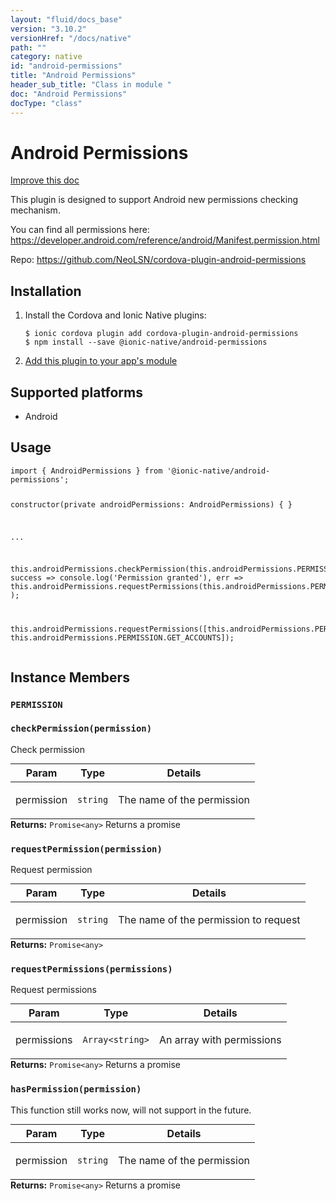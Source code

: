```yaml
---
layout: "fluid/docs_base"
version: "3.10.2"
versionHref: "/docs/native"
path: ""
category: native
id: "android-permissions"
title: "Android Permissions"
header_sub_title: "Class in module "
doc: "Android Permissions"
docType: "class"
---
```


<h1 class="api-title">Android Permissions</h1>

<a class="improve-v2-docs" href="http://github.com/ionic-team/ionic-native/edit/master/src/@ionic-native/plugins/android-permissions/index.ts#L1">
  Improve this doc
</a>






<p>This plugin is designed to support Android new permissions checking mechanism.</p>
<p>You can find all permissions here: <a href="https://developer.android.com/reference/android/Manifest.permission.html">https://developer.android.com/reference/android/Manifest.permission.html</a></p>


<p>Repo:
  <a href="https://github.com/NeoLSN/cordova-plugin-android-permissions">
    https://github.com/NeoLSN/cordova-plugin-android-permissions
  </a>
</p>


<h2>Installation</h2>
<ol class="installation">
  <li>Install the Cordova and Ionic Native plugins:<br>
    <pre><code class="nohighlight">$ ionic cordova plugin add cordova-plugin-android-permissions
$ npm install --save @ionic-native/android-permissions
</code></pre>
  </li>
  <li><a href="https://ionicframework.com/docs/native/#Add_Plugins_to_Your_App_Module">Add this plugin to your app's module</a></li>
</ol>



<h2>Supported platforms</h2>
<ul>
  <li>Android</li>
</ul>






<h2>Usage</h2>
<pre><code>import { AndroidPermissions } from &#39;@ionic-native/android-permissions&#39;;


constructor(private androidPermissions: AndroidPermissions) { }

...

this.androidPermissions.checkPermission(this.androidPermissions.PERMISSION.CAMERA).then(
  success =&gt; console.log(&#39;Permission granted&#39;),
  err =&gt; this.androidPermissions.requestPermissions(this.androidPermissions.PERMISSION.CAMERA)
);

this.androidPermissions.requestPermissions([this.androidPermissions.PERMISSION.CAMERA, this.androidPermissions.PERMISSION.GET_ACCOUNTS]);
</code></pre>








<h2>Instance Members</h2>
<h3><a class="anchor" name="PERMISSION" href="#PERMISSION"></a><code>PERMISSION</code></h3>




<h3><a class="anchor" name="checkPermission" href="#checkPermission"></a><code>checkPermission(permission)</code></h3>


Check permission
<table class="table param-table" style="margin:0;">
  <thead>
  <tr>
    <th>Param</th>
    <th>Type</th>
    <th>Details</th>
  </tr>
  </thead>
  <tbody>
  <tr>
    <td>
      permission</td>
    <td>
      <code>string</code>
    </td>
    <td>
      <p>The name of the permission</p>
</td>
  </tr>
  </tbody>
</table>

<div class="return-value" markdown="1">
  <i class="icon ion-arrow-return-left"></i>
  <b>Returns:</b> <code>Promise&lt;any&gt;</code> Returns a promise
</div><h3><a class="anchor" name="requestPermission" href="#requestPermission"></a><code>requestPermission(permission)</code></h3>


Request permission
<table class="table param-table" style="margin:0;">
  <thead>
  <tr>
    <th>Param</th>
    <th>Type</th>
    <th>Details</th>
  </tr>
  </thead>
  <tbody>
  <tr>
    <td>
      permission</td>
    <td>
      <code>string</code>
    </td>
    <td>
      <p>The name of the permission to request</p>
</td>
  </tr>
  </tbody>
</table>

<div class="return-value" markdown="1">
  <i class="icon ion-arrow-return-left"></i>
  <b>Returns:</b> <code>Promise&lt;any&gt;</code> 
</div><h3><a class="anchor" name="requestPermissions" href="#requestPermissions"></a><code>requestPermissions(permissions)</code></h3>


Request permissions
<table class="table param-table" style="margin:0;">
  <thead>
  <tr>
    <th>Param</th>
    <th>Type</th>
    <th>Details</th>
  </tr>
  </thead>
  <tbody>
  <tr>
    <td>
      permissions</td>
    <td>
      <code>Array&lt;string&gt;</code>
    </td>
    <td>
      <p>An array with permissions</p>
</td>
  </tr>
  </tbody>
</table>

<div class="return-value" markdown="1">
  <i class="icon ion-arrow-return-left"></i>
  <b>Returns:</b> <code>Promise&lt;any&gt;</code> Returns a promise
</div><h3><a class="anchor" name="hasPermission" href="#hasPermission"></a><code>hasPermission(permission)</code></h3>


This function still works now, will not support in the future.
<table class="table param-table" style="margin:0;">
  <thead>
  <tr>
    <th>Param</th>
    <th>Type</th>
    <th>Details</th>
  </tr>
  </thead>
  <tbody>
  <tr>
    <td>
      permission</td>
    <td>
      <code>string</code>
    </td>
    <td>
      <p>The name of the permission</p>
</td>
  </tr>
  </tbody>
</table>

<div class="return-value" markdown="1">
  <i class="icon ion-arrow-return-left"></i>
  <b>Returns:</b> <code>Promise&lt;any&gt;</code> Returns a promise
</div>





